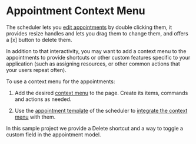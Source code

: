 # Appointment Context Menu

The scheduler lets you <a href="https://demos.telerik.com/blazor-ui/scheduler/appointment-editing" target="_blank">edit appointments</a> by double clicking them, it provides resize handles and lets you drag them to change them, and offers a [x] button to delete them.

In addition to that interactivity, you may want to add a context menu to the appointments to provide shortcuts or other custom features specific to your application (such as assigning resources, or other common actions that your users repeat often).

To use a context menu for the appointments:

1. Add the desired <a href="https://demos.telerik.com/blazor-ui/contextmenu/overview" target="_blank">context menu</a> to the page. Create its items, commands and actions as needed.

1. Use the <a href="https://docs.telerik.com/blazor-ui/components/scheduler/templates/appointment" target="_blank">appointment template</a> of the scheduler to <a href="https://docs.telerik.com/blazor-ui/components/contextmenu/integration" target="_blank">integrate the context menu</a> with them.

In this sample project we provide a Delete shortcut and a way to toggle a custom field in the appointment model.